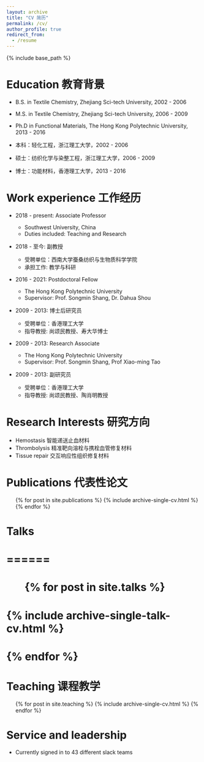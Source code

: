```yaml
---
layout: archive
title: "CV 简历"
permalink: /cv/
author_profile: true
redirect_from:
  - /resume
---
```


{% include base_path %}

Education 教育背景
======
* B.S. in Textile Chemistry, Zhejiang Sci-tech University, 2002 - 2006
* M.S. in Textile Chemistry, Zhejiang Sci-tech University, 2006 - 2009
* Ph.D in Functional Materials, The Hong Kong Polytechnic University, 2013 - 2016


* 本科：轻化工程，浙江理工大学，2002 - 2006
* 硕士：纺织化学与染整工程，浙江理工大学，2006 - 2009
* 博士：功能材料，香港理工大学，2013 - 2016

  
Work experience 工作经历
======
* 2018 - present: Associate Professor
  * Southwest University, China
  * Duties included: Teaching and Research

* 2018 - 至今: 副教授
  * 受聘单位：西南大学蚕桑纺织与生物质科学学院
  * 承担工作: 教学与科研


  
* 2016 - 2021: Postdoctoral Fellow
  * The Hong Kong Polytechnic University
  * Supervisor: Prof. Songmin Shang, Dr. Dahua Shou

* 2009 - 2013: 博士后研究员
  * 受聘单位：香港理工大学
  * 指导教授: 尚颂民教授、寿大华博士



* 2009 - 2013: Research Associate
  * The Hong Kong Polytechnic University
  * Supervisor: Prof. Songmin Shang, Prof Xiao-ming Tao

* 2009 - 2013: 副研究员
  * 受聘单位：香港理工大学
  * 指导教授: 尚颂民教授、陶肖明教授




Research Interests 研究方向
======
* Hemostasis 智能递送止血材料
* Thrombolysis 精准靶向溶栓与携栓血管修复材料
* Tissue repair 交互响应性组织修复材料


Publications 代表性论文
======
  <ul>{% for post in site.publications %}
    {% include archive-single-cv.html %}
  {% endfor %}</ul>
  
# Talks
# ======
#   <ul>{% for post in site.talks %}
#     {% include archive-single-talk-cv.html %}
#   {% endfor %}</ul>
  
Teaching 课程教学
======
  <ul>{% for post in site.teaching %}
    {% include archive-single-cv.html %}
  {% endfor %}</ul>
  
Service and leadership
======
* Currently signed in to 43 different slack teams
